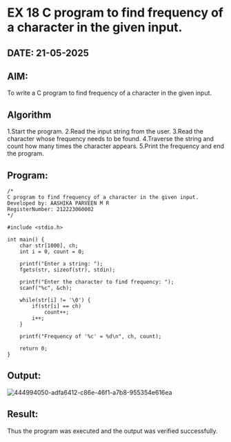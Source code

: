 # EX 18 C program to find frequency of a character in the given input.
## DATE: 21-05-2025
## AIM:
To write a C program to find frequency of a character in the given input.

## Algorithm
1.Start the program. 
2.Read the input string from the user.
3.Read the character whose frequency needs to be found. 
4.Traverse the string and count how many times the character appears.
5.Print the frequency and end the program. 

## Program:
```
/*
C program to find frequency of a character in the given input.
Developed by: AASHIKA PARVEEN M R
RegisterNumber: 212223060002  
*/

#include <stdio.h>

int main() {
    char str[1000], ch;
    int i = 0, count = 0;

    printf("Enter a string: ");
    fgets(str, sizeof(str), stdin);

    printf("Enter the character to find frequency: ");
    scanf("%c", &ch);

    while(str[i] != '\0') {
        if(str[i] == ch)
            count++;
        i++;
    }

    printf("Frequency of '%c' = %d\n", ch, count);

    return 0;
}
```

## Output:
![444994050-adfa6412-c86e-46f1-a7b8-955354e616ea](https://github.com/user-attachments/assets/59c23bfd-4d82-404f-bb1c-16e38c765d2c)


## Result:
Thus the program was executed and the output was verified successfully.
